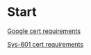 
<link rel="stylesheet" href="styles.css">

# Start

[Google cert requirements](/googleSecurityITceritificate/requirements.md)

[Sys-601 cert requirements](/SecurityPlus/requirements.md)

